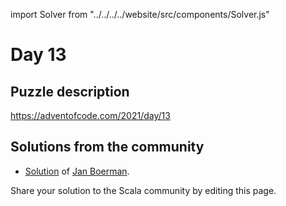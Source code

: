 import Solver from "../../../../website/src/components/Solver.js"

# Day 13

## Puzzle description

https://adventofcode.com/2021/day/13

## Solutions from the community

- [Solution](https://github.com/Jannyboy11/AdventOfCode2021/blob/main/src/main/scala/day13/Day13.scala) of [Jan Boerman](https://twitter.com/JanBoerman95).

Share your solution to the Scala community by editing this page.
